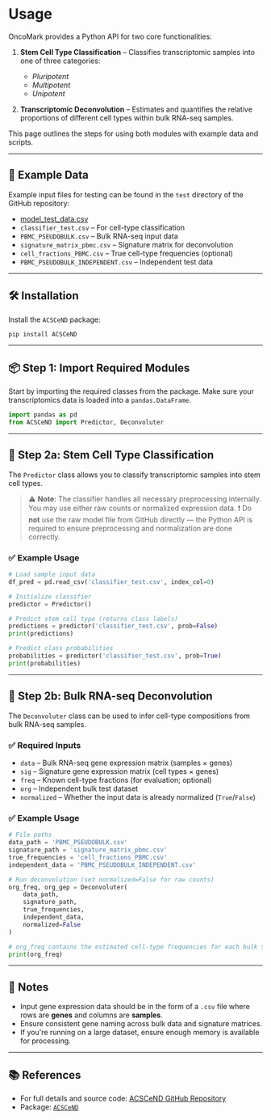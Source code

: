 # Usage

OncoMark provides a Python API for two core functionalities:

1. **Stem Cell Type Classification** – Classifies transcriptomic samples into one of three categories:  
   - *Pluripotent*  
   - *Multipotent*  
   - *Unipotent*

2. **Transcriptomic Deconvolution** – Estimates and quantifies the relative proportions of different cell types within bulk RNA-seq samples.

This page outlines the steps for using both modules with example data and scripts.

---

## 📁 Example Data

Example input files for testing can be found in the `test` directory of the GitHub repository:

- [model_test_data.csv](https://github.com/SML-CompBio/OncoMark/blob/main/test/model_test_data.csv)
- `classifier_test.csv` – For cell-type classification
- `PBMC_PSEUDOBULK.csv` – Bulk RNA-seq input data
- `signature_matrix_pbmc.csv` – Signature matrix for deconvolution
- `cell_fractions_PBMC.csv` – True cell-type frequencies (optional)
- `PBMC_PSEUDOBULK_INDEPENDENT.csv` – Independent test data

---

## 🛠️ Installation

Install the `ACSCeND` package:

```bash
pip install ACSCeND
````

---

## 📦 Step 1: Import Required Modules

Start by importing the required classes from the package. Make sure your transcriptomics data is loaded into a `pandas.DataFrame`.

```python
import pandas as pd
from ACSCeND import Predictor, Deconvoluter
```

---

## 🔬 Step 2a: Stem Cell Type Classification

The `Predictor` class allows you to classify transcriptomic samples into stem cell types.

> ⚠️ **Note**: The classifier handles all necessary preprocessing internally. You may use either raw counts or normalized expression data.
> ❗ Do **not** use the raw model file from GitHub directly — the Python API is required to ensure preprocessing and normalization are done correctly.

### ✅ Example Usage

```python
# Load sample input data
df_pred = pd.read_csv('classifier_test.csv', index_col=0)

# Initialize classifier
predictor = Predictor()

# Predict stem cell type (returns class labels)
predictions = predictor('classifier_test.csv', prob=False)
print(predictions)

# Predict class probabilities
probabilities = predictor('classifier_test.csv', prob=True)
print(probabilities)
```

---

## 🧬 Step 2b: Bulk RNA-seq Deconvolution

The `Deconvoluter` class can be used to infer cell-type compositions from bulk RNA-seq samples.

### ✅ Required Inputs

* `data` – Bulk RNA-seq gene expression matrix (samples × genes)
* `sig` – Signature gene expression matrix (cell types × genes)
* `freq` – Known cell-type fractions (for evaluation; optional)
* `org` – Independent bulk test dataset
* `normalized` – Whether the input data is already normalized (`True`/`False`)

### ✅ Example Usage

```python
# File paths
data_path = 'PBMC_PSEUDOBULK.csv'
signature_path = 'signature_matrix_pbmc.csv'
true_frequencies = 'cell_fractions_PBMC.csv'
independent_data = 'PBMC_PSEUDOBULK_INDEPENDENT.csv'

# Run deconvolution (set normalized=False for raw counts)
org_freq, org_gep = Deconvoluter(
    data_path,
    signature_path,
    true_frequencies,
    independent_data,
    normalized=False
)

# org_freq contains the estimated cell-type frequencies for each bulk sample
print(org_freq)
```

---

## 📎 Notes

* Input gene expression data should be in the form of a `.csv` file where rows are **genes** and columns are **samples**.
* Ensure consistent gene naming across bulk data and signature matrices.
* If you're running on a large dataset, ensure enough memory is available for processing.

---

## 📚 References

* For full details and source code: [ACSCeND GitHub Repository](https://github.com/SML-CompBio/ACSCeND)
* Package: [`ACSCeND`](https://pypi.org/project/ACSCeND)

```

